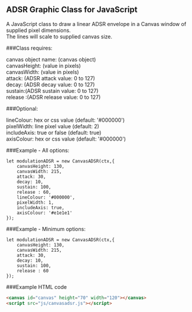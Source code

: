 ## ADSR Graphic Class for JavaScript

A JavaScript class to draw a linear ADSR envelope in a Canvas window of supplied pixel dimensions.  
The lines will scale to supplied canvas size.  
	
###Class requires:

canvas object name: (canvas object)  
canvasHeight: (value in pixels)  
canvasWidth: (value in pixels)  
attack: (ADSR attack value: 0 to 127)   
decay: (ADSR decay value: 0 to 127)  
sustain:(ADSR sustain value: 0 to 127)  
release :(ADSR release value: 0 to 127)  

###Optional:
		
lineColour: hex or css value (default: '#000000')  
pixelWidth: line pixel value (default: 2)  
includeAxis: true or false (default: true)  
axisColour: hex or css value (default: '#000000')  


			



###Example - All options:

```JS
let modulationADSR = new CanvasADSR(ctx,{ 
	canvasHeight: 130, 
	canvasWidth: 215,
	attack: 30, 
	decay: 10,
	sustain: 100, 
	release : 60,
	lineColour: '#000000',
	pixelWidth: 1,
	includeAxis: true,
	axisColour: '#e1e1e1'
});
```

###Example - Minimum options:

```JS
let modulationADSR = new CanvasADSR(ctx,{
	canvasHeight: 130, 
	canvasWidth: 215,
	attack: 30, 
	decay: 10,
	sustain: 100, 
	release : 60
});
```


###Example HTML code
			
```html
<canvas id="canvas" height="70" width="120"></canvas>  
<script src="js/canvasadsr.js"></script>
```